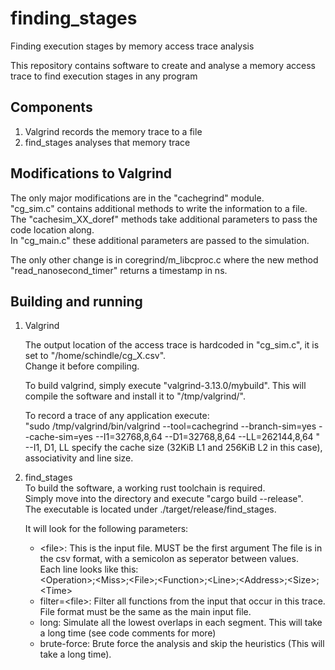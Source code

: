 # finding_stages
Finding execution stages by memory access trace analysis

This repository contains software to create and analyse a memory access trace to find execution stages in any program

## Components
1. Valgrind records the memory trace to a file
2. find_stages analyses that memory trace

## Modifications to Valgrind
The only major modifications are in the "cachegrind" module.  
"cg_sim.c" contains additional methods to write the information to a file.  
The "cachesim_XX_doref" methods take additional parameters to pass the code location along.  
In "cg_main.c" these additional parameters are passed to the simulation.

The only other change is in coregrind/m_libcproc.c where the new method "read_nanosecond_timer" returns a timestamp in ns.

## Building and running
1. Valgrind

   The output location of the access trace is hardcoded in "cg_sim.c", it is set to "/home/schindle/cg_X.csv".  
   Change it before compiling.

   To build valgrind, simply execute "valgrind-3.13.0/mybuild".
   This will compile the software and install it to "/tmp/valgrind/".

   To record a trace of any application execute:  
   "sudo /tmp/valgrind/bin/valgrind --tool=cachegrind --branch-sim=yes --cache-sim=yes --I1=32768,8,64 --D1=32768,8,64 --LL=262144,8,64 <APPLICATION>"  
   --I1, D1, LL specify the cache size (32KiB L1 and 256KiB L2 in this case), associativity and line size.

2. find_stages  
   To build the software, a working rust toolchain is required.  
   Simply move into the directory and execute "cargo build --release".  
   The executable is located under ./target/release/find_stages.

   It will look for the following parameters:
   - &lt;file>: This is the input file. MUST be the first argument
     The file is in the csv format, with a semicolon as seperator between values.  
     Each line looks like this:  
     &lt;Operation>;&lt;Miss>;&lt;File>;&lt;Function>;&lt;Line>;&lt;Address>;&lt;Size>;&lt;Time>
   - filter=&lt;file>: Filter all functions from the input that occur in this trace. File format must be the same as the main input file.
   - long: Simulate all the lowest overlaps in each segment. This will take a long time (see code comments for more)
   - brute-force: Brute force the analysis and skip the heuristics (This will take a long time).
